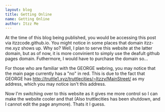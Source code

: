 ```yaml
---
layout: blog
title: Getting Online
name: Getting Online
author: Itzz Me
---
```


At the time of this blog being published, you would be accessing this post via itzzcode.github.io. You might notice in some places that domain itzz-me.xyz shows up. Why so? Well, I plan to serve this website at the latter domain, but as of now, it is more convinient to simply use the deafult github pages domain. Futhermore, I would have to purchase the domain so...

For those who are familiar with the GEORGE webring, you may notice that the main page currently has a "no" in red. This is due to the fact that GEORGE has <a href="http://truttle1.xyz/truttlecities/~Itzzy/MainStreet/">http://truttle1.xyz/truttlecities/~Itzzy/MainStreet/</a> as my address, which you may notice isn't this address.

Now I'm switching over to this website as it gives me more control so I can make the website cooler and that (Also truttlecities has been shutdown, and I cannot edit the page anymore). Thats it I guess.
